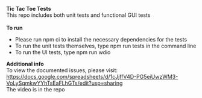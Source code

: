 <b>Tic Tac Toe Tests</b>
<br>
This repo includes both unit tests and functional GUI tests
<br><br>
<b>To run</b><br>
<ul>
<li>Please run npm ci to install the necessary dependencies for the tests
<li>To run the unit tests themselves, type npm run tests in the command line
<li>To run the UI tests, type npm run wdio
</ul>

<b>Additional info</b><br>
To view the documented issues, please visit: https://docs.google.com/spreadsheets/d/1cJjffV4D-PG5eiUwzWM3-VoLySqmkwYYhTsEaFLhGTs/edit?usp=sharing
<br>
The video is in the repo
